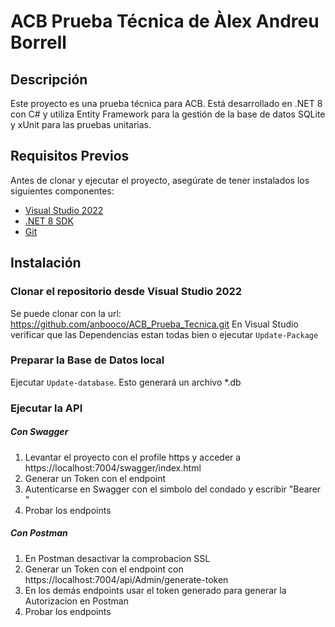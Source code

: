 # ACB Prueba Técnica de Àlex Andreu Borrell

## Descripción
Este proyecto es una prueba técnica para ACB. Está desarrollado en .NET 8 con C# y utiliza Entity Framework para la gestión de la base de datos SQLite y xUnit para las pruebas unitarias.

## Requisitos Previos
Antes de clonar y ejecutar el proyecto, asegúrate de tener instalados los siguientes componentes:
- [Visual Studio 2022](https://visualstudio.microsoft.com/vs/)
- [.NET 8 SDK](https://dotnet.microsoft.com/download/dotnet/8.0)
- [Git](https://git-scm.com/)

## Instalación

### Clonar el repositorio desde Visual Studio 2022
Se puede clonar con la url: https://github.com/anbooco/ACB_Prueba_Tecnica.git
En Visual Studio verificar que las Dependencias estan todas bien o ejecutar ``` Update-Package ```

### Preparar la Base de Datos local
Ejecutar ``` Update-database ```. Esto generará un archivo *.db

### Ejecutar la API
##### Con Swagger
1. Levantar el proyecto con el profile https y acceder a https://localhost:7004/swagger/index.html
2. Generar un Token con el endpoint
3. Autenticarse en Swagger con el simbolo del  condado y escribir "Bearer <token>"
4. Probar los endpoints
##### Con Postman
1. En Postman desactivar la comprobacion SSL
2. Generar un Token con el endpoint con https://localhost:7004/api/Admin/generate-token
3. En los demás endpoints usar el token generado para generar la Autorizacion en Postman
4. Probar los endpoints
